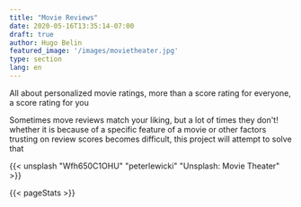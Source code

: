 ```yaml
---
title: "Movie Reviews"
date: 2020-05-16T13:35:14-07:00
draft: true
author: Hugo Belin
featured_image: '/images/movietheater.jpg'
type: section
lang: en
---
```


All about personalized movie ratings, more than a score rating for everyone, a score rating for you

Sometimes move reviews match your liking, but a lot of times they don't! whether it is because of a specific feature of a movie or other factors 
trusting on review scores becomes difficult, this project will attempt to solve that

{{< unsplash "Wfh650C1OHU" "peterlewicki" "Unsplash: Movie Theater" >}}

{{< pageStats >}}
